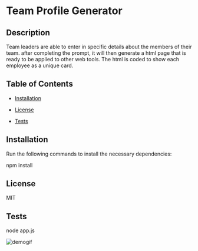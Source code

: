 
  # Team Profile Generator

  ## Description

  Team leaders are able to enter in specific details about the members of their team. after completing the prompt, it will then generate a html page that is ready to be applied to other web tools. The html is coded to show each employee as a unique card.

  ## Table of Contents

  * [Installation](#installation)

  * [License](#license)

  * [Tests](#tests)

  ## Installation

  Run the following commands to install the necessary dependencies:

  npm install

  ## License

  MIT

  ## Tests

  node app.js

![demogif](/assets/demogif.gif)

  
